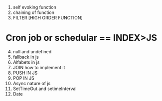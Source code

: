1. self evoking function
2. chaining of function
3. FILTER [HIGH ORDER FUNCTION]
# Cron job or schedular == INDEX>JS
4. null and undefined
5. fallback in js
6. Alfabets in js
7. JOIN how to implement it
8. PUSH IN JS
9. POP IN JS
10. Async nature of js
11. SetTimeOut and setimeInterval
12. Date